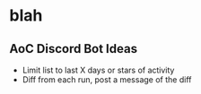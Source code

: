 # blah

## AoC Discord Bot Ideas
- Limit list to last X days or stars of activity
- Diff from each run, post a message of the diff